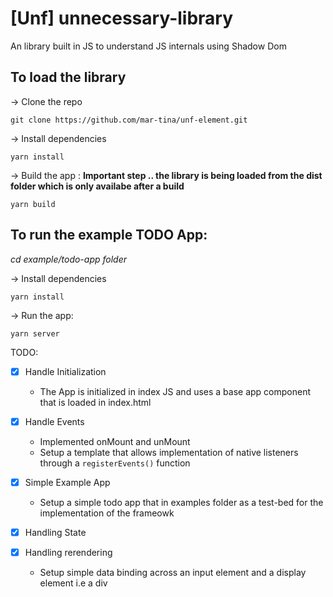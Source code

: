 # [Unf] unnecessary-library
An library built in JS to understand JS internals using Shadow Dom

## To load the library 
-> Clone the repo

   ``` git clone https://github.com/mar-tina/unf-element.git ```

-> Install dependencies 

  ``` yarn install ```

-> Build the app : **Important step .. the library is being loaded from the dist folder which is only availabe after a build**
 
 ``` yarn build ```
  
 ## To run the example TODO App:
*cd example/todo-app folder*

-> Install dependencies 

  ``` yarn install ```

-> Run the app:

   ``` yarn server ```

TODO:

- [x] Handle Initialization
   - The App is initialized in index JS and uses a base app component that is loaded in index.html 
  
- [x] Handle Events
  - Implemented onMount and unMount 
  - Setup a template that allows implementation of native listeners through a ``` registerEvents() ``` function
  
- [x] Simple Example App 
  - Setup a simple todo app that in examples folder as a test-bed for the implementation of the frameowk
  
- [x] Handling State
 
- [x] Handling rerendering
    - Setup simple data binding across an input element and a display element i.e a div
